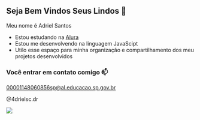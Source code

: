 ## Seja Bem Vindos Seus Lindos 💙

Meu nome é Adriel Santos

 - Estou estudando na [Alura](https://www.alura.com.br)
 - Estou me desenvolvendo na linguagem JavaScipt
 - Utilo esse espaço para minha organização e compartilhamento dos meu projetos desenvolvidos

### Você entrar em contato comigo 📫

00001148060856sp@al.educacao.sp.gov.br

@4drielsc.dr

![](https://media1.tenor.com/m/o-SqF5hIE1gAAAAd/drag-queen-loira.gif)
